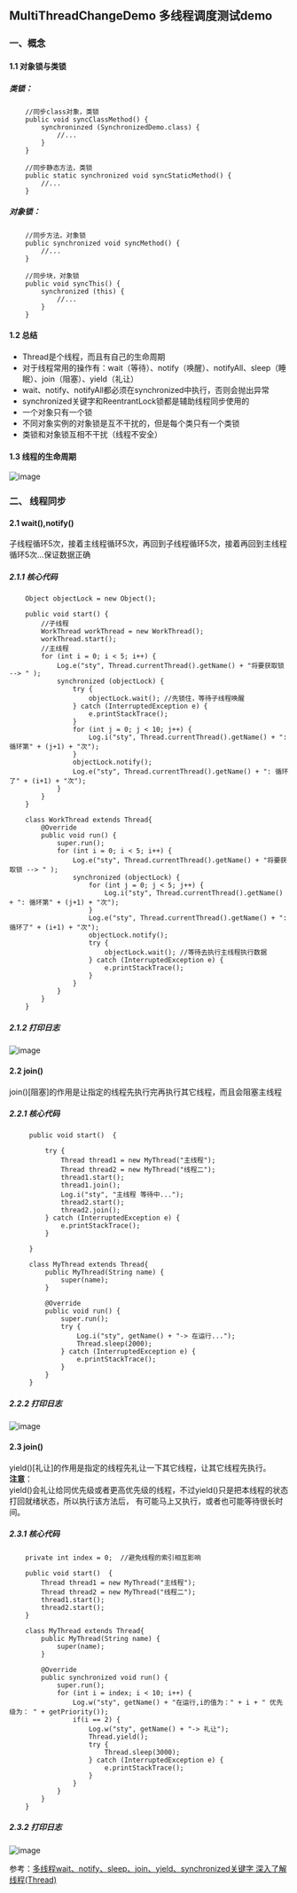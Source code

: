 ## MultiThreadChangeDemo 多线程调度测试demo
### 一、概念
#### 1.1 对象锁与类锁
##### 类锁：
```android 
    //同步class对象，类锁
    public void syncClassMethod() {
        synchroninzed (SynchronizedDemo.class) {
            //...
        }
    }
```
```android 
    //同步静态方法，类锁
    public static synchronized void syncStaticMethod() {
        //...
    }
```
##### 对象锁：
```android 
    //同步方法，对象锁
    public synchronized void syncMethod() {
        //...
    }
```
```android 
    //同步块，对象锁
    public void syncThis() {
        synchronized (this) {
            //...
        }
    }
```

#### 1.2 总结
* Thread是个线程，而且有自己的生命周期
* 对于线程常用的操作有：wait（等待）、notify（唤醒）、notifyAll、sleep（睡眠）、join（阻塞）、yield（礼让）
* wait、notify、notifyAll都必须在synchronized中执行，否则会抛出异常
* synchronized关键字和ReentrantLock锁都是辅助线程同步使用的
* 一个对象只有一个锁
* 不同对象实例的对象锁是互不干扰的，但是每个类只有一个类锁
* 类锁和对象锁互相不干扰（线程不安全）

#### 1.3 线程的生命周期
![image](https://github.com/tianyalu/MultiThreadChangeDemo/blob/master/show/thread_lifecycle.png)


### 二、 线程同步
#### 2.1 wait(),notify()
子线程循环5次，接着主线程循环5次，再回到子线程循环5次，接着再回到主线程循环5次...保证数据正确
##### 2.1.1 核心代码
```android 
    Object objectLock = new Object();

    public void start() {
        //子线程
        WorkThread workThread = new WorkThread();
        workThread.start();
        //主线程
        for (int i = 0; i < 5; i++) {
            Log.e("sty", Thread.currentThread().getName() + "将要获取锁 --> " );
            synchronized (objectLock) {
                try {
                    objectLock.wait(); //先锁住，等待子线程唤醒
                } catch (InterruptedException e) {
                    e.printStackTrace();
                }
                for (int j = 0; j < 10; j++) {
                    Log.i("sty", Thread.currentThread().getName() + ": 循环第" + (j+1) + "次");
                }
                objectLock.notify();
                Log.e("sty", Thread.currentThread().getName() + ": 循环了" + (i+1) + "次");
            }
        }
    }

    class WorkThread extends Thread{
        @Override
        public void run() {
            super.run();
            for (int i = 0; i < 5; i++) {
                Log.e("sty", Thread.currentThread().getName() + "将要获取锁 --> " );
                synchronized (objectLock) {
                    for (int j = 0; j < 5; j++) {
                        Log.i("sty", Thread.currentThread().getName() + ": 循环第" + (j+1) + "次");
                    }
                    Log.e("sty", Thread.currentThread().getName() + ": 循环了" + (i+1) + "次");
                    objectLock.notify();
                    try {
                        objectLock.wait(); //等待去执行主线程执行数据
                    } catch (InterruptedException e) {
                        e.printStackTrace();
                    }
                }
            }
        }
    }
```
##### 2.1.2 打印日志
![image](https://github.com/tianyalu/MultiThreadChangeDemo/blob/master/show/thread_wait_notify.png)


#### 2.2 join()
join()[阻塞]的作用是让指定的线程先执行完再执行其它线程，而且会阻塞主线程
##### 2.2.1 核心代码
```android 
     public void start()  {
 
         try {
             Thread thread1 = new MyThread("主线程");
             Thread thread2 = new MyThread("线程二");
             thread1.start();
             thread1.join();
             Log.i("sty", "主线程 等待中...");
             thread2.start();
             thread2.join();
         } catch (InterruptedException e) {
             e.printStackTrace();
         }
 
     }
 
     class MyThread extends Thread{
         public MyThread(String name) {
             super(name);
         }
 
         @Override
         public void run() {
             super.run();
             try {
                 Log.i("sty", getName() + "-> 在运行...");
                 Thread.sleep(2000);
             } catch (InterruptedException e) {
                 e.printStackTrace();
             }
         }
     }
```
##### 2.2.2 打印日志
![image](https://github.com/tianyalu/MultiThreadChangeDemo/blob/master/show/thread_join.png)

#### 2.3 join()
yield()[礼让]的作用是指定的线程先礼让一下其它线程，让其它线程先执行。  
**注意**：  
yield()会礼让给同优先级或者更高优先级的线程，不过yield()只是把本线程的状态打回就绪状态，所以执行该方法后，
有可能马上又执行，或者也可能等待很长时间。
##### 2.3.1 核心代码
```android 
    private int index = 0;  //避免线程的索引相互影响

    public void start()  {
        Thread thread1 = new MyThread("主线程");
        Thread thread2 = new MyThread("线程二");
        thread1.start();
        thread2.start();
    }

    class MyThread extends Thread{
        public MyThread(String name) {
            super(name);
        }

        @Override
        public synchronized void run() {
            super.run();
            for (int i = index; i < 10; i++) {
                Log.w("sty", getName() + "在运行,i的值为：" + i + " 优先级为： " + getPriority());
                if(i == 2) {
                    Log.w("sty", getName() + "-> 礼让");
                    Thread.yield();
                    try {
                        Thread.sleep(3000);
                    } catch (InterruptedException e) {
                        e.printStackTrace();
                    }
                }
            }
        }
    }
```
##### 2.3.2 打印日志
![image](https://github.com/tianyalu/MultiThreadChangeDemo/blob/master/show/thread_yield.png)  



参考：[多线程wait、notify、sleep、join、yield、synchronized关键字 深入了解线程(Thread)](https://course.study.163.com/480000005355162/learning)
